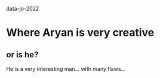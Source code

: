 data-jo-2022
# Where Aryan is very creative
## or is he? 
He is a very interesting man... with many flaws...